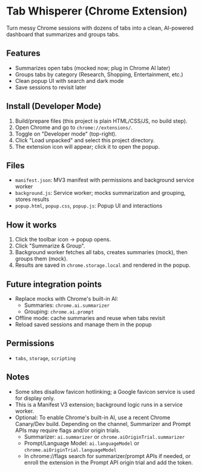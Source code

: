 # Tab Whisperer (Chrome Extension)

Turn messy Chrome sessions with dozens of tabs into a clean, AI-powered dashboard that summarizes and groups tabs.

## Features

- Summarizes open tabs (mocked now; plug in Chrome AI later)
- Groups tabs by category (Research, Shopping, Entertainment, etc.)
- Clean popup UI with search and dark mode
- Save sessions to revisit later

## Install (Developer Mode)

1. Build/prepare files (this project is plain HTML/CSS/JS, no build step).
2. Open Chrome and go to `chrome://extensions/`.
3. Toggle on "Developer mode" (top-right).
4. Click "Load unpacked" and select this project directory.
5. The extension icon will appear; click it to open the popup.

## Files

- `manifest.json`: MV3 manifest with permissions and background service worker
- `background.js`: Service worker; mocks summarization and grouping, stores results
- `popup.html`, `popup.css`, `popup.js`: Popup UI and interactions

## How it works

1. Click the toolbar icon → popup opens.
2. Click "Summarize & Group".
3. Background worker fetches all tabs, creates summaries (mock), then groups them (mock).
4. Results are saved in `chrome.storage.local` and rendered in the popup.

## Future integration points

- Replace mocks with Chrome's built-in AI:
  - Summaries: `chrome.ai.summarizer`
  - Grouping: `chrome.ai.prompt`
- Offline mode: cache summaries and reuse when tabs revisit
- Reload saved sessions and manage them in the popup

## Permissions

- `tabs`, `storage`, `scripting`

## Notes

- Some sites disallow favicon hotlinking; a Google favicon service is used for display only.
- This is a Manifest V3 extension; background logic runs in a service worker.
 - Optional: To enable Chrome's built-in AI, use a recent Chrome Canary/Dev build. Depending on the channel, Summarizer and Prompt APIs may require flags and/or origin trials.
   - Summarizer: `ai.summarizer` or `chrome.aiOriginTrial.summarizer`
   - Prompt/Language Model: `ai.languageModel` or `chrome.aiOriginTrial.languageModel`
   - In chrome://flags search for summarizer/prompt APIs if needed, or enroll the extension in the Prompt API origin trial and add the token.

